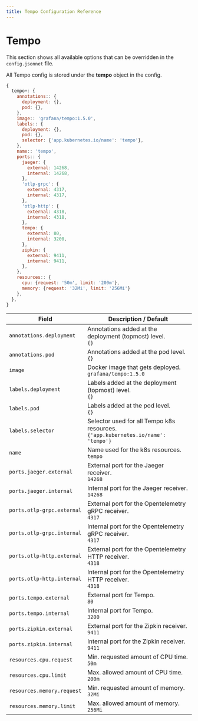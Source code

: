 ```yaml
---
title: Tempo Configuration Reference
---
```


# Tempo

This section shows all available options that can be overridden in the `config.jsonnet` file.

All Tempo config is stored under the **tempo** object in the config.

```js
{
  tempo+: {
    annotations:: {
      deployment: {},
      pod: {},
    },
    image:: 'grafana/tempo:1.5.0',
    labels:: {
      deployment: {},
      pod: {},
      selector: {'app.kubernetes.io/name': 'tempo'},
    },
    name:: 'tempo',
    ports:: {
      jaeger: {
        external: 14268,
        internal: 14268,
      },
      'otlp-grpc': {
        external: 4317,
        internal: 4317,
      },
      'otlp-http': {
        external: 4318,
        internal: 4318,
      },
      tempo: {
        external: 80,
        internal: 3200,
      },
      zipkin: {
        external: 9411,
        internal: 9411,
      },
    },
    resources:: {
      cpu: {request: '50m', limit: '200m'},
      memory: {request: '32Mi', limit: '256Mi'}
    },
  },
}
```

| Field | Description / Default |
| --- | --- |
| `annotations.deployment` | Annotations added at the deployment (topmost) level. <br> `{}` |
| `annotations.pod` | Annotations added at the pod level. <br> `{}` |
| `image` | Docker image that gets deployed. <br> `grafana/tempo:1.5.0` |
| `labels.deployment` | Labels added at the deployment (topmost) level. <br> `{}` |
| `labels.pod` | Labels added at the pod level. <br> `{}` |
| `labels.selector` | Selector used for all Tempo k8s resources. <br> `{'app.kubernetes.io/name': 'tempo'}` |
| `name` | Name used for the k8s resources. <br> `tempo` |
| `ports.jaeger.external` | External port for the Jaeger receiver. <br> `14268` |
| `ports.jaeger.internal` | Internal port for the Jaeger receiver. <br> `14268` |
| `ports.otlp-grpc.external` | External port for the Opentelemetry gRPC receiver. <br> `4317` |
| `ports.otlp-grpc.internal` | Internal port for the Opentelemetry gRPC receiver. <br> `4317` |
| `ports.otlp-http.external` | External port for the Opentelemetry HTTP receiver. <br> `4318` |
| `ports.otlp-http.internal` | Internal port for the Opentelemetry HTTP receiver. <br> `4318` |
| `ports.tempo.external` | External port for Tempo. <br> `80` |
| `ports.tempo.internal` | Internal port for Tempo. <br> `3200` |
| `ports.zipkin.external` | External port for the Zipkin receiver. <br> `9411` |
| `ports.zipkin.internal` | Internal port for the Zipkin receiver. <br> `9411` |
| `resources.cpu.request` | Min. requested amount of CPU time. <br> `50m` |
| `resources.cpu.limit` | Max. allowed amount of CPU time. <br> `200m` |
| `resources.memory.request` | Min. requested amount of memory. <br> `32Mi` |
| `resources.memory.limit` | Max. allowed amount of memory. <br> `256Mi` |
